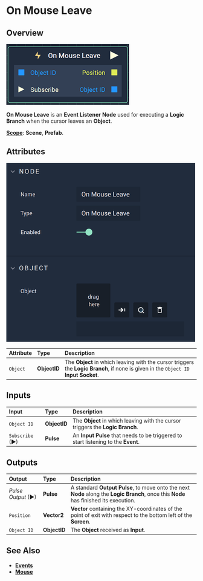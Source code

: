 # On Mouse Leave

## Overview

![The On Mouse Leave Node.](../../../.gitbook/assets/onmouseleavenode.png)

**On Mouse Leave** is an **Event Listener** **Node** used for executing a **Logic Branch** when the cursor leaves an **Object**.

[**Scope**](../../overview.md#scopes): **Scene**, **Prefab**.

## Attributes

![The On Mouse Leave Node Attributes.](../../../.gitbook/assets/onmouseleaveattributes%20-%20Copy.png)

| Attribute | Type | Description |
| :--- | :--- | :--- |
| `Object` | **ObjectID** | The **Object** in which leaving with the cursor triggers the **Logic Branch**, if none is given in the `Object ID` **Input Socket**. |

## Inputs

| Input | Type | Description |
| :--- | :--- | :--- |
| `Object ID` | **ObjectID** | The **Object** in which leaving with the cursor triggers the **Logic Branch**. |
| `Subscribe` (►)|**Pulse** | An **Input Pulse** that needs to be triggered to start listening to the **Event**. |

## Outputs

| Output | Type | Description |
| :--- | :--- | :--- |
| _Pulse Output_ \(►\) | **Pulse** | A standard **Output Pulse**, to move onto the next **Node** along the **Logic Branch**, once this **Node** has finished its execution. |
| `Position` | **Vector2** | **Vector** containing the XY-coordinates of the point of exit with respect to the bottom left of the **Screen**. |
| `Object ID` | **ObjectID** | The **Object** received as **Input**. |

## See Also

* [**Events**](../)
* [**Mouse**](./)

